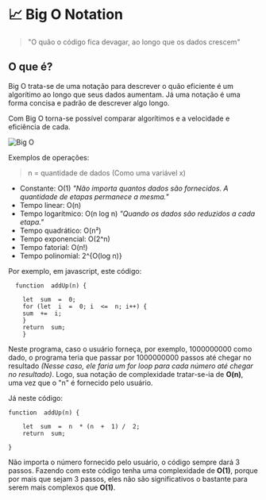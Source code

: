 # :chart_with_upwards_trend:  Big O Notation

> "O quão o código fica devagar, ao longo que os dados crescem"

## O que é?


Big O trata-se de uma notação para descrever o quão eficiente é um algorítimo ao longo que seus dados aumentam. Já uma notação é uma forma concisa e padrão de descrever algo longo.

Com Big O torna-se possível comparar algorítimos e a velocidade e eficiência de cada.

![Big O](https://www.30secondsofcode.org/assets/illustrations/big-o-complexity.png)

Exemplos de operações:

> n = quantidade de dados (Como uma variável x)

 - Constante: O(1) *"Não importa quantos dados são fornecidos. A quantidade de etapas permanece a mesma."*
 - Tempo linear: O(n)
 - Tempo logarítmico: O(n log n) *"Quando os dados são reduzidos a cada etapa."*
 - Tempo quadrático: O(n²)
 - Tempo exponencial: O(2^n)
 - Tempo fatorial: O(n!)
 - Tempo polinomial: 2^{O(log n)}

Por exemplo, em javascript, este código:
  

      function  addUp(n) {
        
        let  sum  =  0;
        for (let  i  =  0; i  <=  n; i++) {
		sum  +=  i;
		}
        return  sum;
        }
Neste programa, caso o usuário forneça, por exemplo, 1000000000 como dado, o programa teria que passar por 1000000000 passos até chegar no resultado *(Nesse caso, ele faria um for loop para cada número até chegar no resultado)*. Logo, sua notação de complexidade tratar-se-ia de **O(n)**, uma vez que o "n" é fornecido pelo usuário.

Já neste código:

    function  addUp(n) {
    
	    let  sum  =  n  * (n  +  1) /  2;
	    return  sum;
    
    }
Não importa o número fornecido pelo usuário, o código sempre dará 3 passos. Fazendo com este código tenha uma complexidade de **O(1)**, porque por mais que sejam 3 passos, eles não são significativos o bastante para serem mais complexos que **O(1)**.